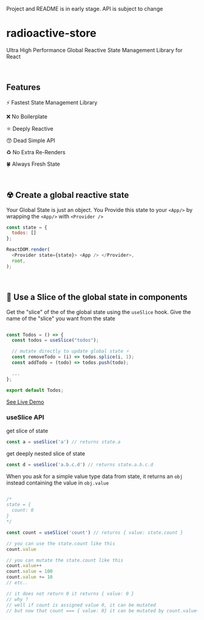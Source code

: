 Project and README is in early stage.
API is subject to change

# radioactive-store

 Ultra High Performance Global Reactive State Management Library for React

<br/>

## Features

⚡ Fastest State Management Library

❌ No Boilerplate

⚛ Deeply Reactive

😙 Dead Simple API

♻ No Extra Re-Renders

🍀 Always Fresh State


<br/>

## ☢ Create a global reactive state

Your Global State is just an object.
You Provide this state to your `<App/>` by wrapping the `<App/>` with `<Provider />`

```js
const state = {
  todos: []
};

ReactDOM.render(
  <Provider state={state}> <App /> </Provider>,
  root,
);
```
<br/>



## 🍕 Use a Slice of the global state in components

Get the "slice" of the of the global state using the `useSlice` hook. Give the name of the "slice" you want from the state

```js

const Todos = () => {
  const todos = useSlice("todos");

  // mutate directly to update global state ⚡
  const removeTodo = (i) => todos.splice(i, 1);
  const addTodo = (todo) => todos.push(todo);

  ...
};

export default Todos;

```

[See Live Demo](https://codesandbox.io/s/todos-radioactive-store-x412g?file=/src/Todos.js:157-662)


### useSlice API

get slice of state

```js
const a = useSlice('a') // returns state.a
```

get deeply nested slice of state

```js
const d = useSlice('a.b.c.d') // returns state.a.b.c.d
```

When you ask for a simple value type data from state, it returns an `obj` instead containing the value in `obj.value`

```js

/*
state = {
  count: 0
}
*/

const count = useSlice('count') // returns { value: state.count }

// you can use the state.count like this
count.value

// you can mutate the state.count like this
count.value++
count.value = 100
count.value += 10
// etc..

// it does not return 0 it returns { value: 0 }
// why ?
// well if count is assigned value 0, it can be mutated
// but now that count === { value: 0} it can be mutated by count.value++ or count.value = 100 etc..

```